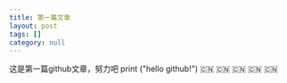 ```yaml
---
title: 第一篇文章
layout: post
tags: []
category: null
---
```

这是第一篇github文章，努力吧
    print ("hello github!")
:cn: :cn: :cn: :cn: :cn: